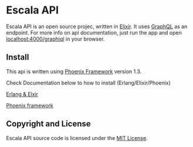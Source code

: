 # Escala API

Escala API is an open source projec, written in [Elixir](https://elixir-lang.org/). It uses [GraphQL](http://graphql.org/) as an endpoint.
For more info on api documentation, just run the app and open [localhost:4000/graphiql](localhost:4000/graphiql) in your browser.


## Install

This api is written using [Phoenix Framework](http://phoenixframework.org/) version 1.3.

Check Documentation below to how to install (Erlang/Elixir/Phoenix)

[Erlang & Elxir](https://elixir-lang.org/install.html)

[Phoenix framework](https://hexdocs.pm/phoenix/installation.html)


## Copyright and License

Escala API source code is licensed under the [MIT License](LICENSE.md).

